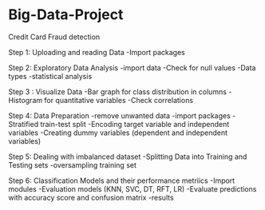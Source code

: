 # Big-Data-Project
Credit Card Fraud detection 

Step 1: Uploading and reading Data
	-Import packages 

Step 2: Exploratory Data Analysis
	-import data
	-Check for null values 
	-Data types
	-statistical analysis

Step 3 : Visualize Data
	-Bar graph for class distribution in columns
	-Histogram for quantitative variables
	-Check correlations

Step 4: Data Preparation 
	-remove unwanted data
	-import packages 
	-Stratified train-test split
	-Encoding target variable and independent variables
	-Creating dummy variables (dependent and independent variables)
	
Step 5: Dealing with imbalanced dataset 
	-Splitting Data into Training and Testing sets
	-oversampling training set
	
Step 6: Classification Models and their performance metriics
	-Import modules
	-Evaluation models (KNN, SVC, DT, RFT, LR)
	-Evaluate predictions with accuracy score and confusion matrix
	-results 
